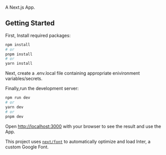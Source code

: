 A Next.js App.

## Getting Started
First, Install required packages:
```bash
npm install
# or
pnpm install
# or
yarn install
```
Next, create a .env.local file containing appropriate enivironment variables/secrets.

Finally,run the development server:

```bash
npm run dev
# or
yarn dev
# or
pnpm dev
```

Open [http://localhost:3000](http://localhost:3000) with your browser to see the result and use the App.

This project uses [`next/font`](https://nextjs.org/docs/basic-features/font-optimization) to automatically optimize and load Inter, a custom Google Font.

